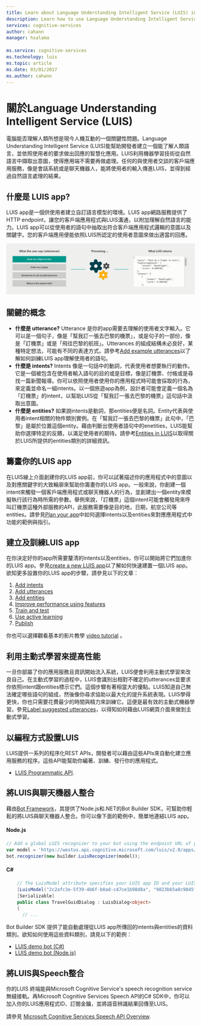 ```yaml
---
title: Learn about Language Understanding Intelligent Service (LUIS) in Azure | Microsoft Docs 
description: Learn how to use Language Understanding Intelligent Service (LUIS) to bring the power of machine learning to your applications.
services: cognitive-services
author: cahann
manager: hsalama

ms.service: cognitive-services
ms.technology: luis
ms.topic: article
ms.date: 03/01/2017
ms.author: cahann
---
```


# 關於Language Understanding Intelligent Service (LUIS)

電腦能否理解人類所想是現今人機互動的一個關鍵性問題。Language Understanding Intelligent Service (LUIS)能幫助開發者建立一個能了解人類語言，並依照使用者的要求做出回應的智慧化應用。LUIS利用機器學習技術從自然語言中擷取出意圖，使得應用端不需要再做處理。任何的與使用者交談的客戶端應用服務，像是會話系統或是聊天機器人，能將使用者的輸入傳進LUIS，並得到經過自然語言處理的結果。

## 什麼是 LUIS app?

LUIS app是一個供使用者建立自訂語言模型的環境。LUIS app網路服務提供了HTTP endpoint，讓您的客戶端應用程式與LUIS溝通，以附加理解自然語言的能力。LUIS app可以從使用者的語句中抽取出符合客戶端應用程式邏輯的意圖以及關鍵字。您的客戶端應用便能依照LUIS所認定的使用者意圖來做出適當的回應。

![LUIS recognizes user intent](./media/luis-overview/luis-overview-process.png)

## 關鍵的概念

* **什麼是 utterance?** Utterance 是你的app需要去理解的使用者文字輸入。它可以是一個句子，像是「幫我訂一張去巴黎的機票」，或是句子的一部份，像是「訂機票」或是「飛往巴黎的航班」。Utterances 的組成結構未必良好，某種特定想法，可能有不同的表達方式。請參考[Add example utterances][add-example-utterances]以了解如何訓練LUIS app理解使用者的語句。
* **什麼是 intents?** Intents 像是一句話中的動詞，代表使用者想要執行的動作。它是一個被包含在使用者輸入語句的目的或是目標，像是訂機票、付帳或是尋找一篇新聞報導。你可以依照使用者使用你的應用程式時可能會採取的行為，來定義並命名一組intents。以一個旅遊app為例，設計者可能會定義一個名為「訂機票」的intent，以幫助LUIS從「幫我訂一張去巴黎的機票」這句話中汲取出意圖。
* **什麼是 entities?** 如果說intents是動詞，那entities便是名詞。Entity代表與使用者intent相關的物件類別實例。在「幫我訂一張去巴黎的機票」此句中，「巴黎」是屬於位置這個entity。藉由判斷出使用者語句中的enetities，LUIS能幫助你選擇特定的反饋，以滿足使用者的期待。請參考[Entities in LUIS](luis-concept-entity-types.md)以取得關於LUIS所提供的entities類別的詳細資訊。

## 籌畫你的LUIS app
在LUIS線上介面創建你的LUIS app前，你可以試著描述你的應用程式中的意圖以及對應關鍵字的大致輪廓來幫助你籌畫你的LUIS app。一般來說，你創建一個intent來觸發一個客戶端應用程式或聊天機器人的行為，並創建出一個entity來模擬執行該行為時所需的參數。舉例來說，「訂機票」這個intent可能會觸發用來呼叫訂機票這種外部服務的API，此服務需要像是目的地，日期，航空公司等entities。請參見[Plan your app](Plan-your-app.md)中如何選擇intents以及entities來對應應用程式中功能的範例與指引。 

## 建立及訓練LUIS app
在你決定好你的app所需要釐清的intents以及entities，你可以開始將它們加進你的LUIS app。參見[create a new LUIS app](LUIS-get-started-create-app.md)以了解如何快速建置一個LUIS app。<!-- that you can monitor using the [Dashboard](App-Dashboard.md)-->欲知更多設置你的LUIS app的步驟，請參見以下的文章：
1.	[Add intents](Add-intents.md)
2.  [Add utterances](Add-example-utterances.md)
3.	[Add entities](Add-entities.md)
4.  [Improve performance using features](Add-Features.md)
5.	[Train and test](Train-Test.md)
6.  [Use active learning](label-suggested-utterances.md)
7.	[Publish](PublishApp.md)

你也可以選擇觀看基本的影片教學 [video tutorial](https://www.youtube.com/watch?v=jWeLajon9M8&index=4&list=PLD7HFcN7LXRdHkFBFu4stPPeWJcQ0VFLx) 。

## 利用主動式學習來提高性能
一旦你部屬了你的應用服務且資訊開始流入系統，LUIS便會利用主動式學習來改良自己。在主動式學習的過程中，LUIS會識別出相對不確定的utterances並要求你依照intent跟entities標示它們。這個步驟有著相當大的優點。LUIS知道自己無法確定哪些語句的組成，然後像你尋求協助以最大化的提升系統表現。LUIS學得更快，你也只需要花費最少的時間與精力來訓練它。這便是最有效的主動式機器學習。參見[Label suggested utterances][label-suggested-utterances]，以得知如何藉由LUIS網頁介面來做到主動式學習。

## 以編程方式設置LUIS
LUIS提供一系列的程序化REST APIs，開發者可以藉由這些APIs來自動化建立應用服務的程序。這些API能幫助你編著、訓練、發行你的應用程式。

* [LUIS Programmatic API](https://westus.dev.cognitive.microsoft.com/docs/services/5890b47c39e2bb17b84a55ff/operations/5890b47c39e2bb052c5b9c2f).

## 將LUIS與聊天機器人整合
藉由[Bot Framework](https://docs.microsoft.com/bot-framework/)，其提供了Node.js和.NET的Bot Builder SDK，可幫助你輕鬆的將LUIS與聊天機器人整合。你可以像下面的範例中，簡單地連結LUIS app。

#### Node.js 
```javascript
// Add a global LUIS recognizer to your bot using the endpoint URL of your LUIS app
var model = 'https://westus.api.cognitive.microsoft.com/luis/v2.0/apps/2c2afc3e-5f39-4b6f-b8ad-c47ce1b98d8a?subscription-key=9823b65a8c9045f8bce7fee87a5e1fbc';
bot.recognizer(new builder.LuisRecognizer(model));
```

#### C#
```cs
    // The LuisModel attribute specifies your LUIS app ID and your LUIS subscription key
    [LuisModel("2c2afc3e-5f39-4b6f-b8ad-c47ce1b98d8a", "9823b65a8c9045f8bce7fee87a5e1fbc")]
    [Serializable]
    public class TravelGuidDialog : LuisDialog<object>
    {
      // ...
```

Bot Builder SDK 提供了能自動處理從LUIS app所傳回的intents與entities的資料類別。欲知如何使用這些資料類別，請見以下的範例：

*	[LUIS demo bot (C#)](https://github.com/Microsoft/BotBuilder-Samples/tree/master/CSharp/intelligence-LUIS)
*	[LUIS demo bot (Node.js)](https://github.com/Microsoft/BotBuilder-Samples/tree/master/Node/intelligence-LUIS) 


## 將LUIS與Speech整合
你的LUIS 終端能與Microsoft Cognitive Service's speech recognition service無縫接軌。再Microsoft Cognitive Services Speech API的C# SDK中，你可以加入你的LUIS應用程式ID、訂閱金鑰，並將語音辨識結果回傳至LUIS。

請參見 [Microsoft Cognitive Services Speech API Overview](../Speech/Home.md).

<!-- Reference-style links -->
[add-example-utterances]: https://docs.microsoft.com/azure/cognitive-services/luis/add-example-utterances
[pre-built-entities]: https://docs.microsoft.com/azure/cognitive-services/luis/pre-builtentities
[label-suggested-utterances]: label-suggested-utterances.md

<!-- this link not working 5/8 -->
[cs-speech-service]: https://www.microsoft.com/cognitive-services/speech-api
